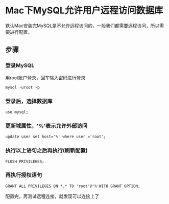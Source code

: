 # Mac下MySQL允许用户远程访问数据库

默认Mac安装完MySQL是不允许远程访问的，一般我们都需要远程访问，所以需要进行配置。

## 步骤

### 登录MySQL

用root账户登录，回车输入密码进行登录

```
mysql -uroot -p
```

### 登录后，选择数据库

```
use mysql;
```

### 更新域属性，'%'表示允许外部访问

```
update user set host='%' where user ='root';
```

### 执行以上语句之后再执行(刷新配置)

```
FLUSH PRIVILEGES;
```

### 再执行授权语句

```
GRANT ALL PRIVILEGES ON *.* TO 'root'@'%'WITH GRANT OPTION;
```

配置完，再测试远程连接，就发现可以连接上了